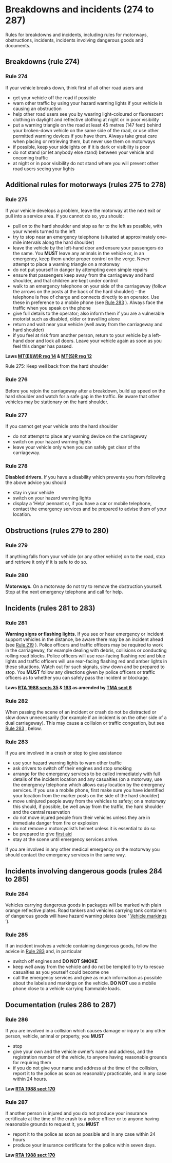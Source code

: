 <h1>Breakdowns and incidents (274 to 287)</h1>
<p>Rules for breakdowns and incidents, including rules for motorways, obstructions, incidents, incidents involving dangerous goods and documents.</p>
<h2>Breakdowns (rule 274)</h2>
<h3>Rule 274</h3>
<p>If your vehicle breaks down, think first of all other road users and</p>
<ul><li>get your vehicle off the road if possible</li>
<li>warn other traffic by using your hazard warning lights if your vehicle is causing an obstruction</li>
<li>help other road users see you by wearing light-coloured or fluorescent clothing in daylight and reflective clothing at night or in poor visibility</li>
<li>put a warning triangle on the road at least 45 metres (147 feet) behind your broken-down vehicle on the same side of the road, or use other permitted warning devices if you have them. Always take great care when placing or retrieving them, but never use them on motorways</li>
<li>if possible, keep your sidelights on if it is dark or visibility is poor</li>
<li>do not stand (or let anybody else stand) between your vehicle and oncoming traffic</li>
<li>at night or in poor visibility do not stand where you will prevent other road users seeing your lights</li>
</ul>
<h2>Additional rules for motorways (rules 275 to 278)</h2>
<h3>Rule 275</h3>
<p>If your vehicle develops a problem, leave the motorway at the next exit or pull into a service area. If you cannot do so, you should:</p>
<ul><li>pull on to the hard shoulder and stop as far to the left as possible, with your wheels turned to the left</li>
<li>try to stop near an emergency telephone (situated at approximately one-mile intervals along the hard shoulder)</li>
<li>leave the vehicle by the left-hand door and ensure your passengers do the same. You <strong>MUST</strong>
leave any animals in the vehicle or, in an emergency, keep them under proper control on the verge. Never attempt to place a warning triangle on a motorway</li>
<li>do not put yourself in danger by attempting even simple repairs</li>
<li>ensure that passengers keep away from the carriageway and hard shoulder, and that children are kept under control</li>
<li>walk to an emergency telephone on your side of the carriageway (follow the arrows on the posts at the back of the hard shoulder) – the telephone is free of charge and connects directly to an operator. Use these in preference to a mobile phone (see <a href='breakdowns-and-incidents-274-to-287.md#rule283'>Rule 283</a> ). Always face the traffic when you speak on the phone</li>
<li>give full details to the operator; also inform them if you are a vulnerable motorist such as disabled, older or travelling alone</li>
<li>return and wait near your vehicle (well away from the carriageway and hard shoulder)</li>
<li>if you feel at risk from another person, return to your vehicle by a left-hand door and lock all doors. Leave your vehicle again as soon as you feel this danger has passed.</li>
</ul>
<p><strong>Laws <a href='http://www.legislation.gov.uk/uksi/1982/1163/contents/made'>MT(E&W)R reg 14</a> & <a href='http://www.legislation.gov.uk/uksi/1995/2507/regulation/12/made'>MT(S)R reg 12</a></strong>
</p>
<p></p>
Rule 275: Keep well back from the hard shoulder <h3>Rule 276</h3>
<p>Before you rejoin the carriageway after a breakdown, build up speed on the hard shoulder and watch for a safe gap in the traffic. Be aware that other vehicles may be stationary on the hard shoulder.</p>
<h3>Rule 277</h3>
<p>If you cannot get your vehicle onto the hard shoulder</p>
<ul><li>do not attempt to place any warning device on the carriageway</li>
<li>switch on your hazard warning lights</li>
<li>leave your vehicle only when you can safely get clear of the carriageway.</li>
</ul>
<h3>Rule 278</h3>
<p><strong>Disabled drivers.</strong>
If you have a disability which prevents you from following the above advice you should</p>
<ul><li>stay in your vehicle</li>
<li>switch on your hazard warning lights</li>
<li>display a ‘Help’ pennant or, if you have a car or mobile telephone, contact the emergency services and be prepared to advise them of your location.</li>
</ul>
<h2>Obstructions (rules 279 to 280)</h2>
<h3>Rule 279</h3>
<p>If anything falls from your vehicle (or any other vehicle) on to the road, stop and retrieve it only if it is safe to do so.</p>
<h3>Rule 280</h3>
<p><strong>Motorways.</strong>
On a motorway do not try to remove the obstruction yourself. Stop at the next emergency telephone and call for help.</p>
<h2>Incidents (rules 281 to 283)</h2>
<h3>Rule 281</h3>
<p><strong>Warning signs or flashing lights.</strong>
If you see or hear emergency or incident support vehicles in the distance, be aware there may be an incident ahead (see <a href='road-users-requiring-extra-care-204-to-225.md#rule219'>Rule 219</a> ). Police officers and traffic officers may be required to work in the carriageway, for example dealing with debris, collisions or conducting rolling road blocks. Police officers will use rear-facing flashing red and blue lights and traffic officers will use rear-facing flashing red and amber lights in these situations. Watch out for such signals, slow down and be prepared to stop. You <strong>MUST</strong>
follow any directions given by police officers or traffic officers as to whether you can safely pass the incident or blockage.</p>
<p><strong>Laws <a href='http://www.legislation.gov.uk/ukpga/1988/52/section/35'>RTA 1988 sects 35</a> & <a href='http://www.legislation.gov.uk/ukpga/1988/52/section/163'>163</a> as amended by <a href='http://www.legislation.gov.uk/ukpga/2004/18/section/6'>TMA sect 6</a></strong>
</p>
<h3>Rule 282</h3>
<p>When passing the scene of an incident or crash do not be distracted or slow down unnecessarily (for example if an incident is on the other side of a dual carriageway). This may cause a collision or traffic congestion, but see <a href='breakdowns-and-incidents-274-to-287.md#rule283'>Rule 283</a> , below.</p>
<h3>Rule 283</h3>
<p>If you are involved in a crash or stop to give assistance</p>
<ul><li>use your hazard warning lights to warn other traffic</li>
<li>ask drivers to switch off their engines and stop smoking</li>
<li>arrange for the emergency services to be called immediately with full details of the incident location and any casualties (on a motorway, use the emergency telephone which allows easy location by the emergency services. If you use a mobile phone, first make sure you have identified your location from the marker posts on the side of the hard shoulder)</li>
<li>move uninjured people away from the vehicles to safety; on a motorway this should, if possible, be well away from the traffic, the hard shoulder and the central reservation</li>
<li>do not move injured people from their vehicles unless they are in immediate danger from fire or explosion</li>
<li>do not remove a motorcyclist’s helmet unless it is essential to do so</li>
<li>be prepared to give <a href='annex-7-first-aid-on-the-road.md'>first aid</a></li>
<li>stay at the scene until emergency services arrive.</li>
</ul>
<p>If you are involved in any other medical emergency on the motorway you should contact the emergency services in the same way.</p>
<h2>Incidents involving dangerous goods (rules 284 to 285)</h2>
<h3>Rule 284</h3>
<p>Vehicles carrying dangerous goods in packages will be marked with plain orange reflective plates. Road tankers and vehicles carrying tank containers of dangerous goods will have hazard warning plates (see ‘ <a href='vehicle-markings.md'>Vehicle markings</a> ’).</p>
<h3>Rule 285</h3>
<p>If an incident involves a vehicle containing dangerous goods, follow the advice in <a href='breakdowns-and-incidents-274-to-287.md#rule283'>Rule 283</a> and, in particular</p>
<ul><li>switch off engines and <strong>DO NOT SMOKE</strong>
</li>
<li>keep well away from the vehicle and do not be tempted to try to rescue casualties as you yourself could become one</li>
<li>call the emergency services and give as much information as possible about the labels and markings on the vehicle. <strong>DO NOT</strong>
use a mobile phone close to a vehicle carrying flammable loads.</li>
</ul>
<h2>Documentation (rules 286 to 287)</h2>
<h3>Rule 286</h3>
<p>If you are involved in a collision which causes damage or injury to any other person, vehicle, animal or property, you <strong>MUST</strong>
</p>
<ul><li>stop</li>
<li>give your own and the vehicle owner’s name and address, and the registration number of the vehicle, to anyone having reasonable grounds for requiring them</li>
<li>if you do not give your name and address at the time of the collision, report it to the police as soon as reasonably practicable, and in any case within 24 hours.</li>
</ul>
<p><strong>Law <a href='http://www.legislation.gov.uk/ukpga/1988/52/section/170'>RTA 1988 sect 170</a></strong>
</p>
<h3>Rule 287</h3>
<p>If another person is injured and you do not produce your insurance certificate at the time of the crash to a police officer or to anyone having reasonable grounds to request it, you <strong>MUST</strong>
</p>
<ul><li>report it to the police as soon as possible and in any case within 24 hours</li>
<li>produce your insurance certificate for the police within seven days.</li>
</ul>
<p><strong>Law <a href='http://www.legislation.gov.uk/ukpga/1988/52/section/170'>RTA 1988 sect 170</a></strong>
</p>

